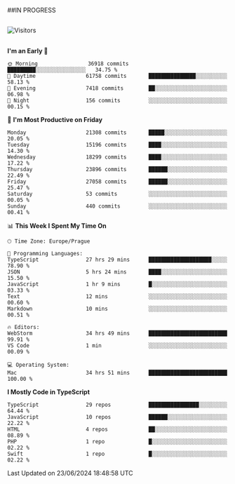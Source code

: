 ##IN PROGRESS
##
![Visitors](https://komarev.com/ghpvc/?username=petrbui&style=for-the-badge&label=Visitors+👀)



##
<!--
[![My GitHub stats](https://github-readme-stats.vercel.app/api?username=petrbui&theme=github_dark)](https://github.com/anuraghazra/github-readme-stats)

[![My wakatime stats](https://github-readme-stats.vercel.app/api/wakatime?username=petrbui&theme=github_dark)](https://github.com/anuraghazra/github-readme-stats)
-->
<!--START_SECTION:waka-->
**I'm an Early 🐤** 

```text
🌞 Morning                36918 commits       █████████░░░░░░░░░░░░░░░░   34.75 % 
🌆 Daytime                61758 commits       ███████████████░░░░░░░░░░   58.13 % 
🌃 Evening                7418 commits        ██░░░░░░░░░░░░░░░░░░░░░░░   06.98 % 
🌙 Night                  156 commits         ░░░░░░░░░░░░░░░░░░░░░░░░░   00.15 % 
```
📅 **I'm Most Productive on Friday** 

```text
Monday                   21308 commits       █████░░░░░░░░░░░░░░░░░░░░   20.05 % 
Tuesday                  15196 commits       ████░░░░░░░░░░░░░░░░░░░░░   14.30 % 
Wednesday                18299 commits       ████░░░░░░░░░░░░░░░░░░░░░   17.22 % 
Thursday                 23896 commits       ██████░░░░░░░░░░░░░░░░░░░   22.49 % 
Friday                   27058 commits       ██████░░░░░░░░░░░░░░░░░░░   25.47 % 
Saturday                 53 commits          ░░░░░░░░░░░░░░░░░░░░░░░░░   00.05 % 
Sunday                   440 commits         ░░░░░░░░░░░░░░░░░░░░░░░░░   00.41 % 
```


📊 **This Week I Spent My Time On** 

```text
🕑︎ Time Zone: Europe/Prague

💬 Programming Languages: 
TypeScript               27 hrs 29 mins      ████████████████████░░░░░   78.90 % 
JSON                     5 hrs 24 mins       ████░░░░░░░░░░░░░░░░░░░░░   15.50 % 
JavaScript               1 hr 9 mins         █░░░░░░░░░░░░░░░░░░░░░░░░   03.33 % 
Text                     12 mins             ░░░░░░░░░░░░░░░░░░░░░░░░░   00.60 % 
Markdown                 10 mins             ░░░░░░░░░░░░░░░░░░░░░░░░░   00.51 % 

🔥 Editors: 
WebStorm                 34 hrs 49 mins      █████████████████████████   99.91 % 
VS Code                  1 min               ░░░░░░░░░░░░░░░░░░░░░░░░░   00.09 % 

💻 Operating System: 
Mac                      34 hrs 51 mins      █████████████████████████   100.00 % 
```

**I Mostly Code in TypeScript** 

```text
TypeScript               29 repos            ████████████████░░░░░░░░░   64.44 % 
JavaScript               10 repos            ██████░░░░░░░░░░░░░░░░░░░   22.22 % 
HTML                     4 repos             ██░░░░░░░░░░░░░░░░░░░░░░░   08.89 % 
PHP                      1 repo              █░░░░░░░░░░░░░░░░░░░░░░░░   02.22 % 
Swift                    1 repo              █░░░░░░░░░░░░░░░░░░░░░░░░   02.22 % 
```




 Last Updated on 23/06/2024 18:48:58 UTC
<!--END_SECTION:waka-->
